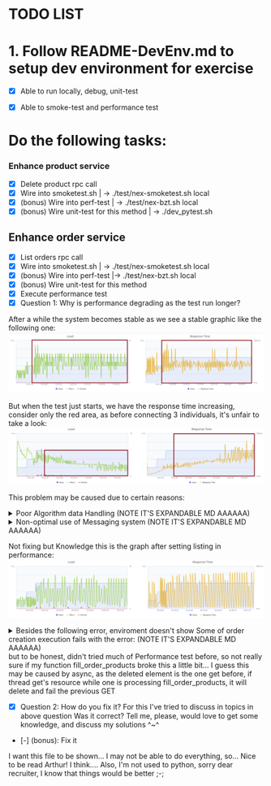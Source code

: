 # TODO LIST

# 1. Follow README-DevEnv.md to setup dev environment for exercise

- [x] Able to run locally, debug, unit-test
- [x] Able to smoke-test and performance test


# Do the following tasks:
### Enhance product service

- [x] Delete product rpc call
- [X] Wire into smoketest.sh | -> ./test/nex-smoketest.sh local 
- [X] (bonus) Wire into perf-test | -> ./test/nex-bzt.sh local
- [X] (bonus) Wire unit-test for this method | -> ./dev_pytest.sh

## Enhance order service
- [X] List orders rpc call
- [X] Wire into smoketest.sh | -> ./test/nex-smoketest.sh local 
- [X] (bonus) Wire into perf-test |-> ./test/nex-bzt.sh local
- [X] (bonus) Wire unit-test for this method
- [X] Execute performance test
- [X] Question 1: Why is performance degrading as the test run longer?

After a while the system becomes stable as we see a stable graphic like the following one:
![Performance Test](./wine_area.png)

But when the test just starts, we have the response time increasing, consider only the red area, as before connecting 3 individuals, it's unfair to take a look:
![Performance Test early](./image2.png)

This problem may be caused due to certain reasons:

<details>
    <summary>
        Poor Algorithm data Handling (NOTE IT'S EXPANDABLE MD AAAAAA)
    </summary>
    - Probably not the case, request response are pretty simple here
Poor Framework integration or use of wrong functions
    - Here got little confused about Redis integration, and if it would be better use of Postgres instead of adding another framework and a layer of complexity
</details>
<details>
    <summary>
        Non-optimal use of Messaging system (NOTE IT'S EXPANDABLE MD AAAAAA)
    </summary>
    - Here I'm kind curious, didn't find out RabbitMq parameters, if it's basic parameters, as far as I know it's a single queue, but for this case, we may use multiple queues poiting to certain consumers
    Example: If scaling was like 6 clients, would make 6 queues and 3 consumers in order to avoid system being ocious and being overloaded. 
Pod configuration in K8s
    - Due to scalability, Pods may be created to auto-scale, I'll not take a look here due do time, I'm not used to K8s, but am interested
</details>

Not fixing but Knowledge
this is the graph after setting listing in performance:
![List Performance](./listing.png)
        
<details>
    <summary>
        Besides the following error, enviroment doesn't show
        Some of order creation execution fails with the error:
        (NOTE IT'S EXPANDABLE MD AAAAAA)
    </summary>

        error handling worker <WorkerContext [products.list] at 0x7f83151a0410>: b'id'
        Traceback (most recent call last):
        File "/home/wildclown/anaconda3/envs/nameko-devex/lib/python3.7/site-packages/nameko/containers.py", line 388, in _run_worker
            result = method(*worker_ctx.args, **worker_ctx.kwargs)
        File "/home/wildclown/codigos/nameko-devex/products/products/service.py", line 31, in list
            return schemas.Product(many=True).dump(products).data
        File "/home/wildclown/anaconda3/envs/nameko-devex/lib/python3.7/site-packages/marshmallow/schema.py", line 489, in dump
            obj = list(obj)
        File "/home/wildclown/codigos/nameko-devex/products/products/dependencies.py", line 58, in list
            yield self._from_hash(self.client.hgetall(key))
        File "/home/wildclown/codigos/nameko-devex/products/products/dependencies.py", line 32, in _from_hash
            'id': document[b'id'].decode('utf-8'),
        KeyError: b'id'
        error handling worker <WorkerContext [gateway.get_order] at 0x7f8314d021d0>: KeyError b'id'
        Traceback (most recent call last):
        File "/home/wildclown/anaconda3/envs/nameko-devex/lib/python3.7/site-packages/nameko/containers.py", line 388, in _run_worker
            result = method(*worker_ctx.args, **worker_ctx.kwargs)
        File "/home/wildclown/codigos/nameko-devex/gateway/gateway/service.py", line 96, in get_order
            order = self._get_order(order_id)
        File "/home/wildclown/codigos/nameko-devex/gateway/gateway/service.py", line 108, in _get_order
            return self.fill_order_products(order)
        File "/home/wildclown/codigos/nameko-devex/gateway/gateway/service.py", line 124, in fill_order_products
            product_map = {prod['id']: prod for prod in self.products_rpc.list()}
        File "/home/wildclown/anaconda3/envs/nameko-devex/lib/python3.7/site-packages/nameko/rpc.py", line 558, in __call__
            return rpc_call.result()
        File "/home/wildclown/anaconda3/envs/nameko-devex/lib/python3.7/site-packages/nameko/rpc.py", line 655, in result
            raise deserialize(error)
        nameko.exceptions.RemoteError: KeyError b'id'
</details>
        but to be honest, didn't tried much of Performance test before, so not really sure if my function fill_order_products broke this a little bit...
        I guess this may be caused by async, as the deleted element is the one get before, if thread get's resource while one is processing fill_order_products, it will delete and fail the previous GET

- [X] Question 2: How do you fix it?
    For this I've tried to discuss in topics in above question
    Was it correct? Tell me, please, would love to get some knowledge, and discuss my solutions ^~^
- [-] (bonus): Fix it


I want this file to be shown... I may not be able to do everything, so... Nice to be read Arthur! I think....
Also, I'm not used to python, sorry dear recruiter, I know that things would be better ;-;
